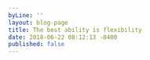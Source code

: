```yaml
---
byLine: ''
layout: blog-page
title: The best ability is flexibility
date: 2018-06-22 08:12:13 -0400
published: false
---
```

